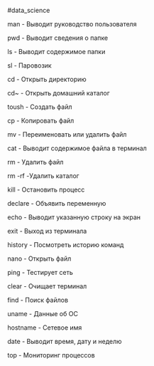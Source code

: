 #data_science

man - Выводит руководство пользователя

pwd - Выводит сведения о папке

ls - Выводит содержимое папки

sl - Паровозик

cd - Открыть директорию

cd~ - Открыть домашний каталог

toush - Создать файл

cp - Копировать файл

mv - Переименовать или удалить файл

cat - Выводит содержимое файла в терминал

rm - Удалить файл

rm -rf -Удалить каталог

kill - Остановить процесс

declare - Объявить переменную

echo - Выводит указанную строку на экран

exit - Выход из терминала

history - Посмотреть историю команд

nano - Открыть файл

ping - Тестирует сеть

clear - Очищает терминал

find - Поиск файлов

uname - Данные об ОС

hostname - Сетевое имя

date - Выводит время, дату и неделю

top - Мониторинг процессов


